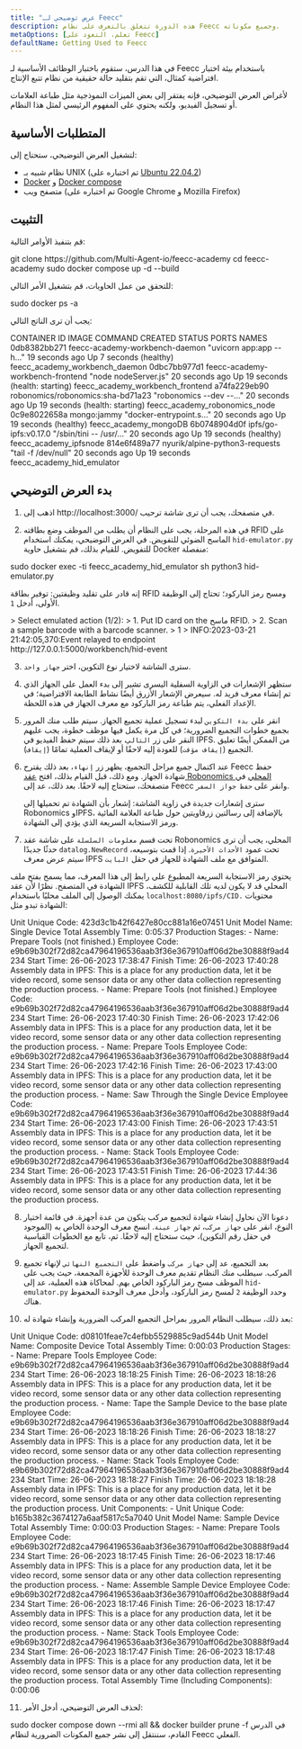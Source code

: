 ```yaml
---
title: "عرض توضيحي لـ Feecc"
description: هذه الدورة تتعلق بالتعرف على نظام Feecc وجميع مكوناته.
metaOptions: [تعلم، التعود على Feecc]
defaultName: Getting Used to Feecc
---
```


<RoboAcademyText fWeight="500">
في هذا الدرس، ستقوم باختبار الوظائف الأساسية لـ Feecc باستخدام بيئة اختبار افتراضية كمثال، التي تقم بتقليد حالة حقيقية من نظام تتبع الإنتاج.
</RoboAcademyText>

لأغراض العرض التوضيحي، فإنه يفتقر إلى بعض الميزات النموذجية مثل طباعة العلامات أو تسجيل الفيديو، ولكنه يحتوي على المفهوم الرئيسي لمثل هذا النظام.

## المتطلبات الأساسية

لتشغيل العرض التوضيحي، ستحتاج إلى:

- نظام شبيه بـ UNIX (تم اختباره على [Ubuntu 22.04.2](https://releases.ubuntu.com/jammy/))
- [Docker](https://docs.docker.com/engine/install/ubuntu/) و [Docker compose](https://docs.docker.com/compose/)
- متصفح ويب (تم اختباره على Google Chrome و Mozilla Firefox)

## التثبيت

قم بتنفيذ الأوامر التالية:

<LessonCodeWrapper language="bash">
git clone https://github.com/Multi-Agent-io/feecc-academy
cd feecc-academy
sudo docker compose up -d --build
</LessonCodeWrapper>

للتحقق من عمل الحاويات، قم بتشغيل الأمر التالي:

<LessonCodeWrapper language="bash">
sudo docker ps -a
</LessonCodeWrapper>

يجب أن ترى الناتج التالي:

<LessonCodeWrapper language="bash" codeClass="big-code" noLines noCopyIcon>
CONTAINER ID   IMAGE                               COMMAND                  CREATED          STATUS                             PORTS     NAMES
0db8382bb271   feecc-academy-workbench-daemon      "uvicorn app:app --h…"   19 seconds ago   Up 7 seconds (healthy)                       feecc_academy_workbench_daemon
0dbc7bb977d1   feecc-academy-workbench-frontend    "node nodeServer.js"     20 seconds ago   Up 19 seconds (health: starting)             feecc_academy_workbench_frontend
a74fa229eb90   robonomics/robonomics:sha-bd71a23   "robonomics --dev --…"   20 seconds ago   Up 19 seconds (health: starting)             feecc_academy_robonomics_node
0c9e8022658a   mongo:jammy                         "docker-entrypoint.s…"   20 seconds ago   Up 19 seconds (healthy)                      feecc_academy_mongoDB
6b0748904d0f   ipfs/go-ipfs:v0.17.0                "/sbin/tini -- /usr/…"   20 seconds ago   Up 19 seconds (healthy)                      feecc_academy_ipfsnode
814e6f489a77   nyurik/alpine-python3-requests      "tail -f /dev/null"      20 seconds ago   Up 19 seconds                                feecc_academy_hid_emulator
</LessonCodeWrapper>

## بدء العرض التوضيحي

1. اذهب إلى http://localhost:3000/ في متصفحك، يجب أن ترى شاشة ترحيب.

2. في هذه المرحلة، يجب على النظام أن يطلب من الموظف وضع بطاقته RFID على الماسح الضوئي للتفويض. في العرض التوضيحي، يمكنك استخدام `hid-emulator.py` للتفويض. للقيام بذلك، قم بتشغيل حاوية Docker منفصلة:

<LessonCodeWrapper language="bash">
sudo docker exec -ti feecc_academy_hid_emulator sh
python3 hid-emulator.py
</LessonCodeWrapper>

إنه قادر على تقليد وظيفتين: توفير بطاقة RFID ومسح رمز الباركود؛ تحتاج إلى الوظيفة الأولى، أدخل `1`.

<LessonCodeWrapper language="bash" codeClass="big-code" noLines noCopyIcon>
> Select emulated action (1/2): 
>  1. Put ID card on the ماسح RFID.
>  2. Scan a sample barcode with a barcode scanner.
> 1
> INFO:2023-03-21 21:42:05,370:Event relayed to endpoint http://127.0.0.1:5000/workbench/hid-event
</LessonCodeWrapper>

3. سترى الشاشة لاختيار نوع التكوين، اختر `جهاز واحد`.

<LessonImages src="feecc-course/menu.png" alt="Feecc start menu"/>

4. ستظهر الإشعارات في الزاوية السفلية اليسرى تشير إلى بدء العمل على الجهاز الذي تم إنشاء معرف فريد له. سيعرض الإشعار الأزرق أيضًا نشاط الطابعة الافتراضية؛ في الإعداد الفعلي، يتم طباعة رمز الباركود مع معرف الجهاز في هذه اللحظة.

<LessonImages src="feecc-course/single_device.png" alt="Single device composition"/>

5. انقر على `بدء التكوين` لبدء تسجيل عملية تجميع الجهاز. سيتم طلب منك المرور بجميع خطوات التجميع الضرورية؛ في كل مرة يكمل فيها موظف خطوة، يجب عليهم النقر على زر `التالي`، بعد ذلك سيتم حفظ الفيديو في IPFS. من الممكن أيضًا تعليق التجميع (`إيقاف مؤقت`) للعودة إليه لاحقًا أو لإيقاف العملية تمامًا (`إيقاف`).

6. عند اكتمال جميع مراحل التجميع، يظهر زر `إنهاء`، بعد ذلك يقترح Feecc حفظ شهادة الجهاز. ومع ذلك، قبل القيام بذلك، افتح [عقد Robonomics المحلي](https://polkadot.js.org/apps/?rpc=ws%3A%2F%2F127.0.0.1%3A9944#/explorer) في متصفحك، ستحتاج إليه لاحقًا. بعد ذلك، عد إلى Feecc وانقر على `حفظ جواز السفر`.
    
    سترى إشعارات جديدة في زاوية الشاشة: إشعار بأن الشهادة تم تحميلها إلى Robonomics وIPFS، بالإضافة إلى رسالتين زرقاويتين حول طباعة العلامة المائية ورمز الاستجابة السريعة الذي يؤدي إلى الشهادة.

<LessonImages src="feecc-course/single_certificate.png" alt="Cetrificate of single composition"/>

7. تحت قسم `معلومات السلسلة` على شاشة عقد Robonomics المحلي، يجب أن ترى حدثًا جديدًا `datalog.NewRecord` تحت عمود `الأحداث الأخيرة`. إذا قمت بتوسيعه، سيتم عرض معرف IPFS المتوافق مع ملف الشهادة للجهاز في حقل `البايت`.

<LessonImages src="feecc-course/single_datalog.png" alt="Datalog of single composition"/>

يحتوي رمز الاستجابة السريعة المطبوع على رابط إلى هذا المعرف، مما يسمح بفتح ملف الشهادة في المتصفح. نظرًا لأن عقد IPFS المحلي قد لا يكون لديه تلك القابلية للكشف، يمكنك الوصول إلى الملف محليًا باستخدام `localhost:8080/ipfs/CID.` محتويات الشهادة تبدو مثل:

<LessonCodeWrapper language="json" codeClass="big-code" noLines noCopyIcon>
Unit Unique Code: 423d3c1b42f6427e80cc881a16e07451
Unit Model Name: Single Device
Total Assembly Time: 0:05:37
Production Stages:
- Name: Prepare Tools (not finished.)
  Employee Code: e9b69b302f72d82ca47964196536aab3f36e367910aff06d2be30888f9ad4234
  Start Time: 26-06-2023 17:38:47
  Finish Time: 26-06-2023 17:40:28
  Assembly data in IPFS: This is a place for any production data, let it be video
    record, some sensor data or any other data collection representing the production
    process.
- Name: Prepare Tools (not finished.)
  Employee Code: e9b69b302f72d82ca47964196536aab3f36e367910aff06d2be30888f9ad4234
  Start Time: 26-06-2023 17:40:30
  Finish Time: 26-06-2023 17:42:06
  Assembly data in IPFS: This is a place for any production data, let it be video
    record, some sensor data or any other data collection representing the production
    process.
- Name: Prepare Tools
  Employee Code: e9b69b302f72d82ca47964196536aab3f36e367910aff06d2be30888f9ad4234
  Start Time: 26-06-2023 17:42:16
  Finish Time: 26-06-2023 17:43:00
  Assembly data in IPFS: This is a place for any production data, let it be video
    record, some sensor data or any other data collection representing the production
    process.
- Name: Saw Through the Single Device
  Employee Code: e9b69b302f72d82ca47964196536aab3f36e367910aff06d2be30888f9ad4234
  Start Time: 26-06-2023 17:43:00
  Finish Time: 26-06-2023 17:43:51
  Assembly data in IPFS: This is a place for any production data, let it be video
    record, some sensor data or any other data collection representing the production
    process.
- Name: Stack Tools
  Employee Code: e9b69b302f72d82ca47964196536aab3f36e367910aff06d2be30888f9ad4234
  Start Time: 26-06-2023 17:43:51
  Finish Time: 26-06-2023 17:44:36
  Assembly data in IPFS: This is a place for any production data, let it be video
    record, some sensor data or any other data collection representing the production
    process.
</LessonCodeWrapper>

8. دعونا الآن نحاول إنشاء شهادة لتجميع مركب يتكون من عدة أجهزة. في قائمة اختيار النوع، انقر على `جهاز مركب`، ثم `جهاز عينة`. انسخ معرف الوحدة الخاص به (الموجود في حقل رقم التكوين)، حيث ستحتاج إليه لاحقًا. ثم، تابع مع الخطوات القياسية لتجميع الجهاز.

9. بعد التجميع، عد إلى `جهاز مركب` واضغط على `التجميع النهائي` لإنهاء تجميع المركب. سيطلب منك النظام تقديم معرف الوحدة للأجهزة المجمعة، حيث يجب على الموظف مسح رمز الباركود الخاص بهم. لمحاكاة هذه العملية، عد إلى `hid-emulator.py` وحدد الوظيفة `2` لمسح رمز الباركود، وأدخل معرف الوحدة المحفوظ هناك.

10. بعد ذلك، سيطلب النظام المرور بمراحل التجميع المركب الضرورية وإنشاء شهادة له:

<LessonCodeWrapper language="json" codeClass="big-code" noLines noCopyIcon>
Unit Unique Code: d08101feae7c4efbb5529885c9ad544b
Unit Model Name: Composite Device
Total Assembly Time: 0:00:03
Production Stages:
- Name: Prepare Tools
  Employee Code: e9b69b302f72d82ca47964196536aab3f36e367910aff06d2be30888f9ad4234
  Start Time: 26-06-2023 18:18:25
  Finish Time: 26-06-2023 18:18:26
  Assembly data in IPFS: This is a place for any production data, let it be video
    record, some sensor data or any other data collection representing the production
    process.
- Name: Tape the Sample Device to the base plate
  Employee Code: e9b69b302f72d82ca47964196536aab3f36e367910aff06d2be30888f9ad4234
  Start Time: 26-06-2023 18:18:26
  Finish Time: 26-06-2023 18:18:27
  Assembly data in IPFS: This is a place for any production data, let it be video
    record, some sensor data or any other data collection representing the production
    process.
- Name: Stack Tools
  Employee Code: e9b69b302f72d82ca47964196536aab3f36e367910aff06d2be30888f9ad4234
  Start Time: 26-06-2023 18:18:27
  Finish Time: 26-06-2023 18:18:28
  Assembly data in IPFS: This is a place for any production data, let it be video
    record, some sensor data or any other data collection representing the production
    process.
Unit Components:
- Unit Unique Code: b165b382c3674127a6aaf5817c5a7040
  Unit Model Name: Sample Device
  Total Assembly Time: 0:00:03
  Production Stages:
  - Name: Prepare Tools
    Employee Code: e9b69b302f72d82ca47964196536aab3f36e367910aff06d2be30888f9ad4234
    Start Time: 26-06-2023 18:17:45
    Finish Time: 26-06-2023 18:17:46
    Assembly data in IPFS: This is a place for any production data, let it be video
      record, some sensor data or any other data collection representing the production
      process.
  - Name: Assemble Sample Device
    Employee Code: e9b69b302f72d82ca47964196536aab3f36e367910aff06d2be30888f9ad4234
    Start Time: 26-06-2023 18:17:46
    Finish Time: 26-06-2023 18:17:47
    Assembly data in IPFS: This is a place for any production data, let it be video
      record, some sensor data or any other data collection representing the production
      process.
  - Name: Stack Tools
    Employee Code: e9b69b302f72d82ca47964196536aab3f36e367910aff06d2be30888f9ad4234
    Start Time: 26-06-2023 18:17:47
    Finish Time: 26-06-2023 18:17:48
    Assembly data in IPFS: This is a place for any production data, let it be video
      record, some sensor data or any other data collection representing the production
      process.
Total Assembly Time (Including Components): 0:00:06
</LessonCodeWrapper>

11. لحذف العرض التوضيحي، أدخل الأمر:

<LessonCodeWrapper language="bash">
sudo docker compose down --rmi all && docker builder prune -f
</LessonCodeWrapper>

<RoboAcademyText fWeight="500">
في الدرس القادم، سننتقل إلى نشر جميع المكونات الضرورية لنظام Feecc الفعلي.
</RoboAcademyText>